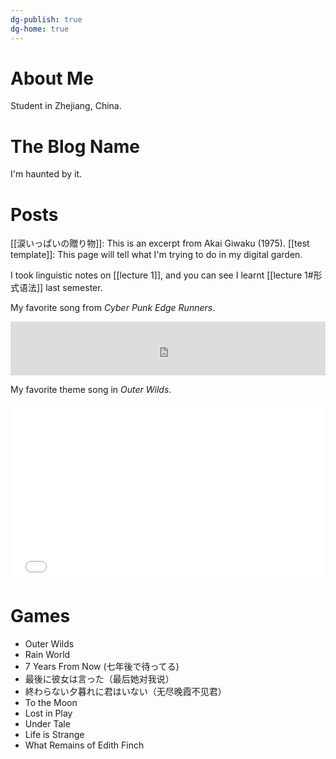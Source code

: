 ```yaml
---
dg-publish: true
dg-home: true
---
```

# About Me
Student in Zhejiang, China.

# The Blog Name
I'm haunted by it.

# Posts

[[涙いっぱいの贈り物]]: This is an excerpt from Akai Giwaku (1975).
[[test template]]: This page will tell what I'm trying to do in my digital garden.

I took linguistic notes on [[lecture 1]], and you can see I learnt [[lecture 1#形式语法]] last semester.

My favorite song from *Cyber Punk Edge Runners*.

<div style="left: 0; width: 100%; height: 86px; position: relative;"><iframe src="https://music.163.com/outchain/player?type=2&id=1990743306&auto=0&height=66" style="top: 0; left: 0; width: 100%; height: 100%; position: absolute; border: 0;" allowfullscreen allow="encrypted-media;"></iframe></div>


My favorite theme song in *Outer Wilds*.
<div><div style="left: 0; width: 100%; height: 0; position: relative; padding-bottom: 56.25%;"><iframe src="//iframely.net/lOBZxfl" style="top: 0; left: 0; width: 100%; height: 100%; position: absolute; border: 0;" allowfullscreen allow="autoplay *; encrypted-media *;"></iframe></div></div>


# Games
- Outer Wilds
- Rain World
- 7 Years From Now (七年後で待ってる)
- 最後に彼女は言った（最后她对我说）
- 終わらない夕暮れに君はいない（无尽晚霞不见君）
- To the Moon
- Lost in Play
- Under Tale
- Life is Strange
- What Remains of Edith Finch